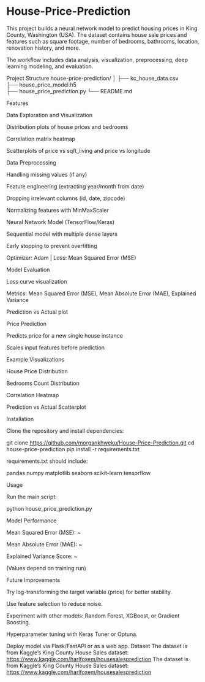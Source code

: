 # House-Price-Prediction

This project builds a neural network model to predict housing prices in King County, Washington (USA). The dataset contains house sale prices and features such as square footage, number of bedrooms, bathrooms, location, renovation history, and more.

The workflow includes data analysis, visualization, preprocessing, deep learning modeling, and evaluation.

Project Structure
house-price-prediction/
│
├── kc_house_data.csv         
├── house_price_model.h5      
├── house_price_prediction.py 
└── README.md                 

Features

Data Exploration and Visualization

Distribution plots of house prices and bedrooms

Correlation matrix heatmap

Scatterplots of price vs sqft_living and price vs longitude

Data Preprocessing

Handling missing values (if any)

Feature engineering (extracting year/month from date)

Dropping irrelevant columns (id, date, zipcode)

Normalizing features with MinMaxScaler

Neural Network Model (TensorFlow/Keras)

Sequential model with multiple dense layers

Early stopping to prevent overfitting

Optimizer: Adam | Loss: Mean Squared Error (MSE)

Model Evaluation

Loss curve visualization

Metrics: Mean Squared Error (MSE), Mean Absolute Error (MAE), Explained Variance

Prediction vs Actual plot

Price Prediction

Predicts price for a new single house instance

Scales input features before prediction

Example Visualizations

House Price Distribution

Bedrooms Count Distribution

Correlation Heatmap

Prediction vs Actual Scatterplot

Installation

Clone the repository and install dependencies:

git clone https://github.com/morgankhweku/House-Price-Prediction.git
cd house-price-prediction
pip install -r requirements.txt


requirements.txt should include:

pandas
numpy
matplotlib
seaborn
scikit-learn
tensorflow

Usage

Run the main script:

python house_price_prediction.py

Model Performance

Mean Squared Error (MSE): ~

Mean Absolute Error (MAE): ~

Explained Variance Score: ~

(Values depend on training run)

Future Improvements

Try log-transforming the target variable (price) for better stability.

Use feature selection to reduce noise.

Experiment with other models: Random Forest, XGBoost, or Gradient Boosting.

Hyperparameter tuning with Keras Tuner or Optuna.

Deploy model via Flask/FastAPI or as a web app.
Dataset
The dataset is from Kaggle’s King County House Sales dataset:
https://www.kaggle.com/harlfoxem/housesalesprediction
The dataset is from Kaggle’s King County House Sales dataset:
https://www.kaggle.com/harlfoxem/housesalesprediction
